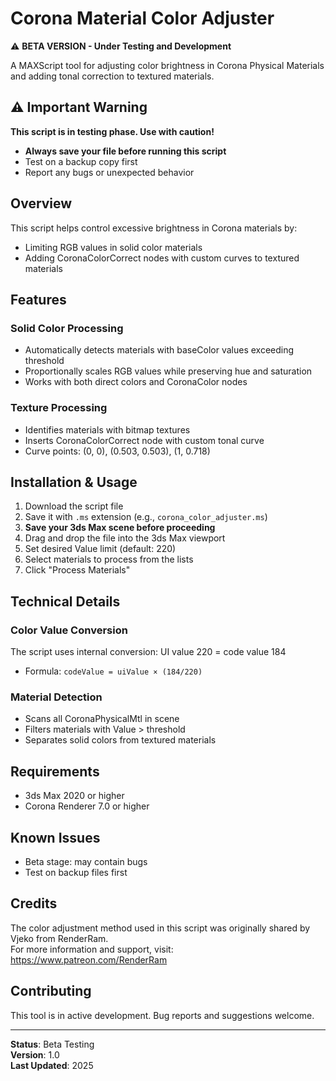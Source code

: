 # Corona Material Color Adjuster

⚠️ **BETA VERSION - Under Testing and Development**

A MAXScript tool for adjusting color brightness in Corona Physical Materials and adding tonal correction to textured materials.

## ⚠️ Important Warning

**This script is in testing phase. Use with caution!**

- **Always save your file before running this script**
- Test on a backup copy first
- Report any bugs or unexpected behavior

## Overview

This script helps control excessive brightness in Corona materials by:
- Limiting RGB values in solid color materials
- Adding CoronaColorCorrect nodes with custom curves to textured materials

## Features

### Solid Color Processing
- Automatically detects materials with baseColor values exceeding threshold
- Proportionally scales RGB values while preserving hue and saturation
- Works with both direct colors and CoronaColor nodes

### Texture Processing
- Identifies materials with bitmap textures
- Inserts CoronaColorCorrect node with custom tonal curve
- Curve points: (0, 0), (0.503, 0.503), (1, 0.718)

## Installation & Usage

1. Download the script file
2. Save it with `.ms` extension (e.g., `corona_color_adjuster.ms`)
3. **Save your 3ds Max scene before proceeding**
4. Drag and drop the file into the 3ds Max viewport
5. Set desired Value limit (default: 220)
6. Select materials to process from the lists
7. Click "Process Materials"

## Technical Details

### Color Value Conversion
The script uses internal conversion: UI value 220 = code value 184
- Formula: `codeValue = uiValue × (184/220)`

### Material Detection
- Scans all CoronaPhysicalMtl in scene
- Filters materials with Value > threshold
- Separates solid colors from textured materials

## Requirements

- 3ds Max 2020 or higher
- Corona Renderer 7.0 or higher

## Known Issues

- Beta stage: may contain bugs
- Test on backup files first

## Credits

The color adjustment method used in this script was originally shared by Vjeko from RenderRam.  
For more information and support, visit: https://www.patreon.com/RenderRam

## Contributing

This tool is in active development. Bug reports and suggestions welcome.


---

**Status**: Beta Testing  
**Version**: 1.0  
**Last Updated**: 2025

